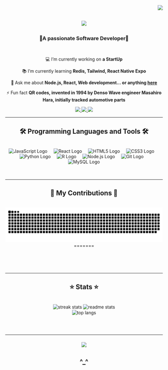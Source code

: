 <img align="right" src="https://visitor-badge.laobi.icu/badge?page_id=dennisomari.dennisomari" />

<h1 align="center">
    <img src="https://readme-typing-svg.herokuapp.com/?font=Righteous&size=35&center=true&vCenter=true&width=500&height=70&color=5CF73B&background=63FF4900&duration=4000&lines=Hi+There!+👋;+I'm+Dennis+Omari!;" />
</h1>

<h3 align="center">‖A passionate Software Developer‖ </h3>

<br/>

<div align="center">
 
 💻 I’m currently working on **a StartUp**
 
 📚 I’m currently learning **Redis, Tailwind, React Native Expo**

 💬 Ask me about **Node.js, React, Web development... or anything [here](https://github.com/dennisomari/dennisomari/issues)**

 ⚡ Fun fact **QR codes, invented in 1994 by Denso Wave engineer Masahiro Hara, initially tracked automotive parts**
 
 </div> 
 
<div align="center"> 
  <a href="mailto:dennisomari310@gmail.com">
    <img src="https://img.shields.io/badge/Gmail-333333?style=for-the-badge&logo=gmail&logoColor=red" />
  </a>
  <a href="https://linkedin.com/in/dennisomari" target="https://www.linkedin.com/in/0b4b0514sf3a/">
    <img src="https://img.shields.io/badge/LinkedIn-0077B5?style=for-the-badge&logo=linkedin&logoColor=white" target="_blank" />
  </a>
  <a href="https://dennisomari.com" target="dennisomari.com">
     <img src="https://img.shields.io/badge/Portfolio-FF5722?style=for-the-badge&logo=todoist&logoColor=white" target="_blank" /> <!-- sqlite, safari, google-chrome are other good icon options -->
  </a>
</div>

 <hr/>

  <!-- Programming Languages and Tools -->
<h2 align="center">🛠 Programming Languages and Tools 🛠</h2>
<br/>

   
<div align="center">
  <img src="https://cdn.simpleicons.org/javascript/F7DF1E" height="30" alt="JavaScript Logo" />
  <img width="12" />
  <img src="https://cdn.simpleicons.org/react/61DAFB" height="30" alt="React Logo" />
  <img width="12" />
  <img src="https://cdn.simpleicons.org/html5/E34F26" height="30" alt="HTML5 Logo" />
  <img width="12" />
  <img src="https://cdn.simpleicons.org/css3/1572B6" height="30" alt="CSS3 Logo" />
  <img width="12" />
  <img src="https://skillicons.dev/icons?i=py" height="30" alt="Python Logo" />
  <img width="12" />
  <img src="https://cdn.simpleicons.org/r/276DC3" height="30" alt="R Logo" />
  <img width="12" />
  <img src="https://cdn.simpleicons.org/nodedotjs/339933" height="30" alt="Node.js Logo" />
  <img width="12" />
  <img src="https://cdn.simpleicons.org/git/F05032" height="30" alt="Git Logo" />
  <img width="12" />
  <img src="https://cdn.simpleicons.org/mysql/4479A1" height="30" alt="MySQL Logo" />
</div><br>


<br/>
<hr/>

<div align="center">
  <h2>💪 My Contributions 💪</h2>
  <br>

  <img alt="snake eating my contributions" src="https://raw.githubusercontent.com/salesp07/salesp07/output/github-contribution-grid-snake.svg" />
=======
  
  <br/><br/><br/>
</div>

<hr/>

<h2 align="center">⭐ Stats ⭐</h2>
<br>
<div align=center>
  <img width=390 src="https://github-readme-streak-stats-salesp07.vercel.app/?user=salesp07&count_private=true&theme=react&border_radius=10" alt="streak stats"/>
  <img width=390 src="https://github-readme-stats.vercel.app/api?username=salesp07&count_private=true&show_icons=true&theme=react&rank_icon=github&border_radius=10" alt="readme stats" />
  <br/>
  <img width=325 align="center" src="https://github-readme-stats.vercel.app/api/top-langs/?username=salesp07&hide=HTML&langs_count=8&layout=compact&theme=react&border_radius=10&size_weight=0.5&count_weight=0.5&exclude_repo=github-readme-stats" alt="top langs" />
</div>

<br/><br/>
<hr/>

<h3 align="center">
    <img src="https://readme-typing-svg.herokuapp.com/?font=Righteous&size=25&center=true&vCenter=true&width=500&height=70&duration=4000&lines=Thanks+for+visiting!+✌️;I'm+always+down+to+collab+:)">
</h3>
<h2 align="center">
^_^
</h2>
<br/>

